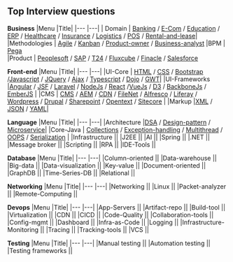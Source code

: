 ## Top Interview questions

**Business**
|Menu |Title|
|---  |---|
| Domain | [Banking](https://clouddose.blogspot.com/2020/11/banking.html) / [E-Com](https://clouddose.blogspot.com/2020/12/e-com.html) / [Education](https://clouddose.blogspot.com/2020/12/education.html) / [ERP](https://clouddose.blogspot.com/2020/11/erp.html) / [Healthcare](https://clouddose.blogspot.com/2020/12/healthcare.html) / [Insurance](https://clouddose.blogspot.com/2020/12/insurance.html) / [Logistics](https://clouddose.blogspot.com/2020/12/logistics.html) / [POS](https://clouddose.blogspot.com/2020/11/pos.html) / [Rental-and-lease](https://clouddose.blogspot.com/2020/12/rental-and-lease.html)|  
 |Methodologies | [Agile](https://clouddose.blogspot.com/2020/11/agile.html) / [Kanban](https://clouddose.blogspot.com/2021/05/kanban.html) / [Product-owner](https://clouddose.blogspot.com/2021/05/product-owners.html) / [Business-analyst](https://clouddose.blogspot.com/2021/05/business-analyst.html)
 |BPM | [Pega](https://clouddose.blogspot.com/2021/05/pega.html)     
 |Product | [Peoplesoft](https://clouddose.blogspot.com/2021/04/peoplesoft.html) / [SAP](https://clouddose.blogspot.com/2021/05/sap.html) / [T24](https://clouddose.blogspot.com/2021/06/t24.html) / [Fluxcube](https://clouddose.blogspot.com/2021/06/fluxcube.html) / [Finacle](https://clouddose.blogspot.com/2021/06/finacle.html) / [Salesforce](https://clouddose.blogspot.com/2021/02/salesforce.html)

**Front-end**
|Menu |Title|
|---  |---|
|UI-Core | [HTML](https://clouddose.blogspot.com/2020/11/html.html) / [CSS](https://clouddose.blogspot.com/2021/02/css.html) / [Bootstrap](https://clouddose.blogspot.com/2021/06/bootstrap.html) /[Javascript](https://clouddose.blogspot.com/2020/10/javascript.html) / [JQuery](https://clouddose.blogspot.com/2020/11/jquery.html) / [Ajax](https://clouddose.blogspot.com/2021/05/ajax.html) / [Typescript](https://clouddose.blogspot.com/2020/11/typescript.html) / [Dojo](https://clouddose.blogspot.com/2021/06/dojo.html) / [GWT](https://clouddose.blogspot.com/2021/06/gwt.html)|
|UI-Frameworks |[Angular](https://clouddose.blogspot.com/2020/10/angular.html) / [JSF](https://clouddose.blogspot.com/2020/11/jsf.html) / [Laravel](https://clouddose.blogspot.com/2020/11/laravel.html) / [NodeJs](https://clouddose.blogspot.com/2020/11/node.html) / [React](https://clouddose.blogspot.com/2020/10/react.html) /[VueJs](https://clouddose.blogspot.com/2020/11/vue.html) / [D3](https://clouddose.blogspot.com/2021/05/d3.html) / [BackboneJs](https://clouddose.blogspot.com/2021/05/backbonejs.html) / [EmberJS](https://clouddose.blogspot.com/2021/05/ember.html) |
|CMS | [CMS](https://clouddose.blogspot.com/2021/02/cms.html) / [AEM](https://clouddose.blogspot.com/2020/11/aem.html) / [CDN](https://clouddose.blogspot.com/2020/11/cdn.html) / [FileNet](https://clouddose.blogspot.com/2021/02/filenet.html) / [Alfresco](https://clouddose.blogspot.com/2021/05/alfresco.html) / [Liferay](https://clouddose.blogspot.com/2021/05/liferay.html) / [Wordpress](https://clouddose.blogspot.com/2020/11/wordpress.html) / [Drupal](https://clouddose.blogspot.com/2021/05/drupal.html) / [Sharepoint](https://clouddose.blogspot.com/2020/11/sharepoint.html) / [Opentext](https://clouddose.blogspot.com/2021/06/opentext.html) / [Sitecore](https://clouddose.blogspot.com/2021/05/sitecore.html) |
|Markup |[XML](https://clouddose.blogspot.com/2020/11/xml.html) / [JSON](https://clouddose.blogspot.com/2020/11/json.html) / [YAML](https://clouddose.blogspot.com/2020/11/yaml.html)|



**Language**
|Menu |Title|
|---  |---|
|Architecture  |[DSA](https://clouddose.blogspot.com/2020/12/algorithms.html) / [Design-pattern](https://clouddose.blogspot.com/2020/12/scr-design-pattern.html) / [Microservice](https://clouddose.blogspot.com/2020/11/microservice.html)|
|Core-Java  | [Collections](https://clouddose.blogspot.com/2021/06/collections.html") / [Exception-handling](https://clouddose.blogspot.com/2020/11/exception-handling.html") /  [Multithread](https://clouddose.blogspot.com/2021/01/multithread.html") /  [OOPS](https://clouddose.blogspot.com/2020/11/oops.html") /  [Serialization](https://clouddose.blogspot.com/2021/06/serialization.html") |
|Infrastructure  ||
|J2EE  ||
|AI  ||
|Spring  ||
|.NET ||
|Message broker ||
|Scripting ||
|RPA ||
|IDE-Tools ||

**Database**
|Menu |Title|
|---  |---|
|Column-oriented ||
|Data-warehouse ||
|Big-data ||
|Data-visualization ||
|Key-value ||
|Document-oriented ||
|GraphDB ||
|Time-Series-DB ||
|Relational ||


**Networking**
|Menu |Title|
|---  |---|
|Networking ||
|Linux ||
|Packet-analyzer ||
|Remote-Computing ||

**Devops**
|Menu |Title|
|---  |---|
|App-Servers ||
|Artifact-repo ||
|Build-tool ||
|Virtualization ||
|CDN ||
|CICD ||
|Code-Quality ||
|Collaboration-tools ||
|Config-mgmt ||
|Dashboard ||
|Infra-as-Code ||
|Logging ||
|Infrastructure-Monitoring ||
|Tracing ||
|Tracking-tools ||
|VCS ||


**Testing**
|Menu |Title|
|---  |---|
|Manual testing ||
|Automation testing ||
|Testing frameworks ||
